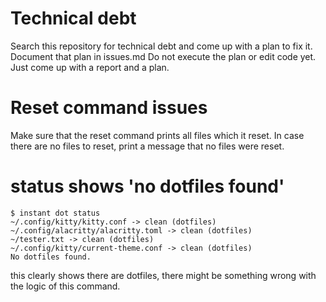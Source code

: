 # Technical debt

Search this repository for technical debt and come up with a plan to fix it.
Document that plan in issues.md
Do not execute the plan or edit code yet. Just come up with a report and a plan. 

# Reset command issues

Make sure that the reset command prints all files which it reset. 
In case there are no files to reset, print a message that no files were reset. 

# status shows 'no dotfiles found'

```
$ instant dot status
~/.config/kitty/kitty.conf -> clean (dotfiles)
~/.config/alacritty/alacritty.toml -> clean (dotfiles)
~/tester.txt -> clean (dotfiles)
~/.config/kitty/current-theme.conf -> clean (dotfiles)
No dotfiles found.
```

this clearly shows there are dotfiles, there might be something wrong with the
logic of this command. 
